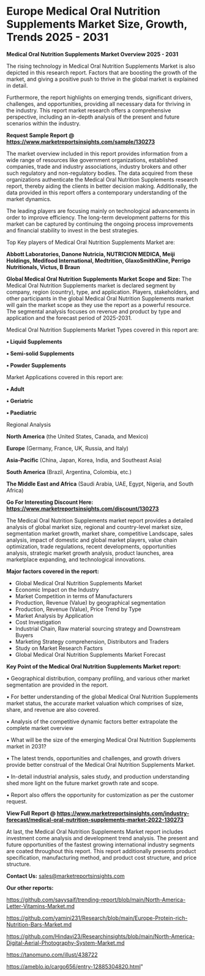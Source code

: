  # Europe Medical Oral Nutrition Supplements Market Size, Growth, Trends 2025 - 2031

<Strong> Medical Oral Nutrition Supplements Market Overview 2025 - 2031</strong>

The rising technology in Medical Oral Nutrition Supplements Market is also depicted in this research report. Factors that are boosting the growth of the market, and giving a positive push to thrive in the global market is explained in detail.

Furthermore, the report highlights on emerging trends, significant drivers, challenges, and opportunities, providing all necessary data for thriving in the industry. This report market research offers a comprehensive perspective, including an in-depth analysis of the present and future scenarios within the industry.

<strong>Request Sample Report @ <a href=https://www.marketreportsinsights.com/sample/130273>https://www.marketreportsinsights.com/sample/130273</a></strong>

The market overview included in this report provides information from a wide range of resources like government organizations, established companies, trade and industry associations, industry brokers and other such regulatory and non-regulatory bodies. The data acquired from these organizations authenticate the Medical Oral Nutrition Supplements research report, thereby aiding the clients in better decision making. Additionally, the data provided in this report offers a contemporary understanding of the market dynamics.

The leading players are focusing mainly on technological advancements in order to improve efficiency. The long-term development patterns for this market can be captured by continuing the ongoing process improvements and financial stability to invest in the best strategies.

Top Key players of Medical Oral Nutrition Supplements Market are:

<strong>Abbott Laboratories, Danone Nutricia, NUTRICION MEDICA, Meiji Holdings, Medifood International, Medtrition, GlaxoSmithKline, Perrigo Nutritionals, Victus, B Braun</strong>

<strong><b>Global Medical Oral Nutrition Supplements Market Scope and Size:</b></strong>
The Medical Oral Nutrition Supplements market is declared segment by company, region (country), type, and application. Players, stakeholders, and other participants in the global Medical Oral Nutrition Supplements market will gain the market scope as they use the report as a powerful resource. The segmental analysis focuses on revenue and product by type and application and the forecast period of 2025-2031.

Medical Oral Nutrition Supplements Market Types covered in this report are:

<strong>• Liquid Supplements

• Semi-solid Supplements

• Powder Supplements</strong>

Market Applications covered in this report are:

<strong>• Adult

• Geriatric

• Paediatric</strong> 

Regional Analysis

<strong>North America</strong> (the United States, Canada, and Mexico)

<strong>Europe</strong> (Germany, France, UK, Russia, and Italy)

<strong>Asia-Pacific</strong> (China, Japan, Korea, India, and Southeast Asia)

<strong>South America</strong> (Brazil, Argentina, Colombia, etc.)

<strong>The Middle East and Africa</strong> (Saudi Arabia, UAE, Egypt, Nigeria, and South Africa)

<strong>Go For Interesting Discount Here: <a href=https://www.marketreportsinsights.com/discount/130273>https://www.marketreportsinsights.com/discount/130273</a></strong>

The Medical Oral Nutrition Supplements market report provides a detailed analysis of global market size, regional and country-level market size, segmentation market growth, market share, competitive Landscape, sales analysis, impact of domestic and global market players, value chain optimization, trade regulations, recent developments, opportunities analysis, strategic market growth analysis, product launches, area marketplace expanding, and technological innovations.

<strong><b>Major factors covered in the report:</b></strong>
<ul>
  <li>Global Medical Oral Nutrition Supplements Market </li>
  <li>Economic Impact on the Industry</li>
  <li>Market Competition in terms of Manufacturers</li>
  <li>Production, Revenue (Value) by geographical segmentation</li>
  <li>Production, Revenue (Value), Price Trend by Type</li>
  <li>Market Analysis by Application</li>
  <li>Cost Investigation</li>
  <li>Industrial Chain, Raw material sourcing strategy and Downstream Buyers</li>
  <li>Marketing Strategy comprehension, Distributors and Traders</li>
  <li>Study on Market Research Factors</li>
  <li>Global Medical Oral Nutrition Supplements Market Forecast</li>
</ul>

<strong><b>Key Point of the Medical Oral Nutrition Supplements Market report:</b></strong>

• Geographical distribution, company profiling, and various other market segmentation are provided in the report.

• For better understanding of the global Medical Oral Nutrition Supplements market status, the accurate market valuation which comprises of size, share, and revenue are also covered.

• Analysis of the competitive dynamic factors better extrapolate the complete market overview

• What will be the size of the emerging Medical Oral Nutrition Supplements market in 2031?

• The latest trends, opportunities and challenges, and growth drivers provide better construal of the Medical Oral Nutrition Supplements Market.

• In-detail industrial analysis, sales study, and production understanding shed more light on the future market growth rate and scope.

• Report also offers the opportunity for customization as per the customer request.

<strong><b>View Full Report @ <a href=https://www.marketreportsinsights.com/industry-forecast/medical-oral-nutrition-supplements-market-2022-130273>https://www.marketreportsinsights.com/industry-forecast/medical-oral-nutrition-supplements-market-2022-130273</a></b></strong>


At last, the Medical Oral Nutrition Supplements Market report includes investment come analysis and development trend analysis. The present and future opportunities of the fastest growing international industry segments are coated throughout this report. This report additionally presents product specification, manufacturing method, and product cost structure, and price structure.

<strong>Contact Us:</strong>
sales@marketreportsinsights.com

<strong>Our other reports:</strong>

<a href=https://github.com/sayysaif/trending-report/blob/main/North-America-Letter-Vitamins-Market.md>https://github.com/sayysaif/trending-report/blob/main/North-America-Letter-Vitamins-Market.md</a>

<a href=https://github.com/yamini231/Research/blob/main/Europe-Protein-rich-Nutrition-Bars-Market.md>https://github.com/yamini231/Research/blob/main/Europe-Protein-rich-Nutrition-Bars-Market.md</a>

<a href=https://github.com/Hindavi23/Researchinsights/blob/main/North-America-Digital-Aerial-Photography-System-Market.md>https://github.com/Hindavi23/Researchinsights/blob/main/North-America-Digital-Aerial-Photography-System-Market.md</a>

<a href=https://tanomuno.com/illust/438722>https://tanomuno.com/illust/438722</a>

<a href=https://ameblo.jp/cargo656/entry-12885304820.html>https://ameblo.jp/cargo656/entry-12885304820.html</a>"
